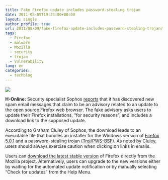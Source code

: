 ```yaml
---
title: Fake Firefox update includes password-stealing trojan
date: 2011-08-09T19:33:00+00:00
layout: single
author_profile: true
url: 2011/08/09/fake-firefox-update-includes-password-stealing-trojan/
tags:
  - Firefox
  - malware
  - Mozilla
  - security
  - trojan
  - Vulnerability
lang: en
categories: 
  - techblog
---
```

[![](http://4.bp.blogspot.com/-H8XZp2OkbU4/TkGC_grS9mI/AAAAAAAAD8c/hGBZjQ5PlSs/s200/logo-wordmark-vertical.png)](http://4.bp.blogspot.com/-H8XZp2OkbU4/TkGC_grS9mI/AAAAAAAAD8c/hGBZjQ5PlSs/s1600/logo-wordmark-vertical.png)

**H-Online:** Security specialist Sophos [reports](http://nakedsecurity.sophos.com/2011/08/08/fake-firefox-update-email-malware/) that it has discovered new spam email messages that claim to be an advisory related to an update to the open source Firefox web browser. The fake advisory asks users to update their Firefox installations, “for security reasons”, and includes a download link to the supposed update.

According to Graham Cluley of Sophos, the download leads to an executable file that bundles an installer for the Windows version of [Firefox 5.0.1](http://www.h-online.com/news/item/Firefox-5-0-1-brings-fixes-on-Mac-OS-X-Update-1277753.html) and a password-stealing trojan ([Troj/PWS-BSF](http://www.sophos.com/en-us/threat-center/threat-analyses/viruses-and-spyware/Troj~PWS-BSF/detailed-analysis.aspx)). As noted by Cluley, users should always exercise caution when clicking on links in emails.

Users can [download the latest stable version](http://www.mozilla.com/en-US/firefox/all.html) of Firefox directly from the Mozilla project. Alternatively, users can upgrade to the new versions either by waiting for the automated update notification or by manually selecting “Check for updates” from the Help Menu.